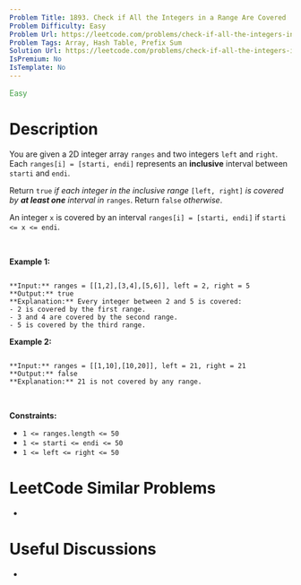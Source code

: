 ```yaml
---
Problem Title: 1893. Check if All the Integers in a Range Are Covered
Problem Difficulty: Easy
Problem Url: https://leetcode.com/problems/check-if-all-the-integers-in-a-range-are-covered/
Problem Tags: Array, Hash Table, Prefix Sum
Solution Url: https://leetcode.com/problems/check-if-all-the-integers-in-a-range-are-covered/solution/
IsPremium: No
IsTemplate: No
---
```


<span style="color: rgb(67, 160, 71);">Easy</span>

# Description

You are given a 2D integer array `ranges` and two integers `left` and `right`. Each `ranges[i] = [starti, endi]` represents an **inclusive** interval between `starti` and `endi`.


Return `true` *if each integer in the inclusive range* `[left, right]` *is covered by **at least one** interval in* `ranges`. Return `false` *otherwise*.


An integer `x` is covered by an interval `ranges[i] = [starti, endi]` if `starti <= x <= endi`.


 


**Example 1:**



```

**Input:** ranges = [[1,2],[3,4],[5,6]], left = 2, right = 5
**Output:** true
**Explanation:** Every integer between 2 and 5 is covered:
- 2 is covered by the first range.
- 3 and 4 are covered by the second range.
- 5 is covered by the third range.

```

**Example 2:**



```

**Input:** ranges = [[1,10],[10,20]], left = 21, right = 21
**Output:** false
**Explanation:** 21 is not covered by any range.

```

 


**Constraints:**


* `1 <= ranges.length <= 50`
* `1 <= starti <= endi <= 50`
* `1 <= left <= right <= 50`




# LeetCode Similar Problems

- []()

# Useful Discussions

- []()
